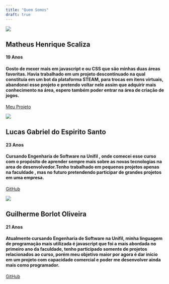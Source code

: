 ```yaml
---
title: "Quem Somos"
draft: true
---
```

![](https://scontent.fldb3-1.fna.fbcdn.net/v/t1.0-9/40530015_2036331043119226_5787861571191439360_o.jpg?_nc_cat=100&_nc_sid=09cbfe&_nc_eui2=AeHgbq-BWNFBETY_7TY_ATbdQHDbCBcgjnDi_h6vyXLPsSF4J8JE-PUcNrzD05CODZ07TxdcajFkHjqGhZpAUFgfaLxyv2X1ch426M7N6mXaCg&_nc_ohc=VAxUBN9Air8AX9LyhIR&_nc_ht=scontent.fldb3-1.fna&oh=41354dc51bb83afe47269414db9e95ee&oe=5EA729BD)
## Matheus Henrique Scaliza
#### 19 Anos
#### Gosto de mexer mais em javascript e ou CSS que são minhas duas áreas favoritas. Havia trabalhado em um projeto descontinuado na qual constituía em um bot da plataforma STEAM, para trocas em itens virtuais, abandonei esse projeto e pretendo voltar nele assim que adquirir mais conhecimento na área, espero também poder entrar na área de criação de jogos.

[Meu Projeto](https://drive.google.com/drive/folders/13RZ4QUdNf4bAHRixoagttbQn7HoXihtb?usp=sharing)




![](https://scontent.fldb1-1.fna.fbcdn.net/v/t1.0-9/p960x960/67174339_2166063950168861_1614098132025475072_o.jpg?_nc_cat=109&_nc_sid=dd7718&_nc_oc=AQm2BpNCQuNKGNANMM5DZl973nC17w4jsNuGVfcaejzm7yKDeFdIKfF3cefpCoIvYH8&_nc_ht=scontent.fldb1-1.fna&_nc_tp=6&oh=2d0f65a3bfe6af0a678b113bb9e2003f&oe=5EA65C49)

## Lucas Gabriel do Espirito Santo

#### 23 Anos

#### Cursando Engenharia de Software na Unifil , onde comecei esse curso com o propósito de aprender sempre mais sobre as novas tecnologias na area de desenvolvedor.Tenho trabalhado em pequenos projetos apenas na faculdade , mas no futuro pretendendo participar de grandes projetos em uma empresa.

[GitHub](https://github.com/Lucas-GES)


![](https://lh3.googleusercontent.com/KZ-QIe9Y_DdKsmJ04UpwHhcvHfHbd5xag0EC6BYMNquxWSwIMA6YXqVa__c6JRqhNqktt5riQI7NMFpXairQUR0eKA8ZDKQI2Q07zPuEA7xm-4nIx29R1HpWayzOPJGlC8slksdV4G0RzwkXt3tH4Xq7vmCqGuuKsya35hKTfOLAhj_GPbfsrx6br3hNXSu-4gBXpJvhjox0RXVdF2S4MFqLMV0uCMri_EwE9AzYllz6Odmcwo-7AgZjGuq1JfLj9SsJYelbkXv4ScDkSfcbg6tTy2Iib0hrZ-zDGlIlDWt0wowMJwAHMbYU_7au5GUga7JD4yz9nddBmKdwlDCImWybyPbwoPCbGlZ2ebLUN0tP5hLhLX_S8VbEkDsu2Hbh5wAGwt5HPq87a7JsxSqnQtsaQ1D4VpbOtIEP9rrHtRwAeh9kQadl8WHRCKFx-SnjNoWDt642OwYzq55sZaKAARabjR1PkrQuVk-ALNgF-1taFUTTZZiIQHUPs5KLPs8F4p7Td7OOu8OJ1pYaOZFz8Ytrf4-Zvsm5Br-bRFmbkHhY1ytVfRfWemOQRwHrorynvZ1TCPiuTSOhZR-LQ-Zu2LspPAcqqPRckodMpQNS9xRGUrCA2S-bIn2YqPPfwB9Wq7z2GTtKq1DqMNmbJOnx5G2-Wk5jnH9P9-DTCQnZupE9d-esA6jeG-3zXtt4SA=w681-h907-no)

## Guilherme Borlot Oliveira

#### 21 Anos

#### Atualmente cursando Engenharia de Software na Unifil, minha linguagem de programação mais utilizada é javascript que foi a mais abordada no primeiro ano da faculdade, tenho participado somente de projetos relacionados ao curso, porém meu objetivo maior por agora é dar início em um projeto com capacidade comercial e poder me desenvolver ainda mais como programador.

[GitHub](https://github.com/guiborlot)